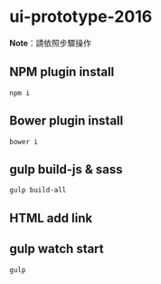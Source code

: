 ui-prototype-2016
=============

**Note**：請依照步驟操作

NPM plugin install
-----------

    npm i


Bower plugin install
-----------

    bower i


gulp build-js & sass
-----------

    gulp build-all

HTML add link
-----------



gulp watch start
-----------

    gulp